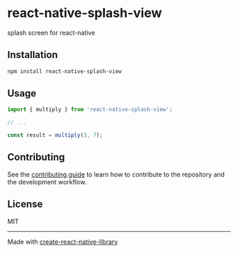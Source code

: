 # react-native-splash-view

splash screen for react-native

## Installation

```sh
npm install react-native-splash-view
```

## Usage


```js
import { multiply } from 'react-native-splash-view';

// ...

const result = multiply(3, 7);
```


## Contributing

See the [contributing guide](CONTRIBUTING.md) to learn how to contribute to the repository and the development workflow.

## License

MIT

---

Made with [create-react-native-library](https://github.com/callstack/react-native-builder-bob)
